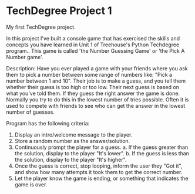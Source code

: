 # TechDegree Project 1
 My first TechDegree project.

In this project I've built a console game that has exercised the skills and concepts you have learned in Unit 1 of Treehouse's Python Techdegree program.. This game is  called 'the Number Guessing Game' or 'the Pick A Number game'.

Description:
Have you ever played a game with your friends where you ask them to pick a number between some range of numbers like: "Pick a number between 1 and 10". Their job is to make a guess, and you tell them whether their guess is too high or too low. Their next guess is based on what you've told them. If they guess the right answer the game is done. Normally you try to do this in the lowest number of tries possible. Often it is used to compete with friends to see who can get the answer in the lowest number of guesses.

Program has the following criteria:
1. Display an intro/welcome message to the player.
2. Store a random number as the answer/solution.
3. Continuously prompt the player for a guess.
  a. If the guess greater than the solution, display to the player "It's lower".
  b. If the guess is less than the solution, display to the player "It's higher".
4. Once the guess is correct, stop looping, inform the user they "Got it",  and show how many attempts it took them to get the correct number.
5. Let the player know the game is ending, or something that indicates the game is over.

